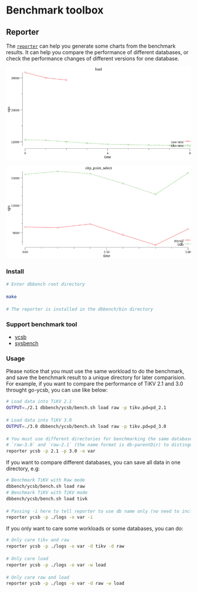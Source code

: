 # Benchmark toolbox

## Reporter

The [`reporter`](./cmd/reporter) can help you generate some charts from the benchmark results. It can help you compare the performance of different databases, or check the performance changes of different versions for one database.

![ycsb](./cmd/reporter/examples/load_ops_prog.png)

![sysbenc](./cmd/reporter/examples/oltp_point_select_qps_prog.png)

### Install

```bash
# Enter dbbench root directory

make 

# The reporter is installed in the dbbench/bin directory
```

### Support benchmark tool

+ [ycsb](https://github.com/pingcap/go-ycsb)
+ [sysbench](https://github.com/akopytov/sysbench)

### Usage

Please notice that you must use the same workload to do the benchmark, and save the benchmark result to a unique directory for later comparision. For example, if you want to compare the performance of TiKV 2.1 and 3.0 throught go-ycsb, you can use like below:

```bash
# Load data into TiKV 2.1 
OUTPUT=./2.1 dbbench/ycsb/bench.sh load raw -p tikv.pd=pd_2.1

# Load data into TiKV 3.0
OUTPUT=./3.0 dbbench/ycsb/bench.sh load raw -p tikv.pd=pd_3.0

# You must use different directories for benchmarking the same database, the reporter will use 
# `raw-3.0` and `raw-2.1` (the name format is db-parentDir) to distinguish the results in the output charts. 
reporter ycsb -p 2.1 -p 3.0 -o var 
```

If you want to compare different databases, you can save all data in one directory, e.g:

```bash
# Benchmark TiKV with Raw mode
dbbench/ycsb/bench.sh load raw
# Benchmark TiKV with TiKV mode
dbbench/ycsb/bench.sh load tivk

# Passing -i here to tell reporter to use db name only (no need to include the parent directory) as identification in the chart, 
reporter ycsb -p ./logs -o var -i
```

If you only want to care some workloads or some databases, you can do:

```bash
# Only care tikv and raw
reporter ycsb -p ./logs -o var -d tikv -d raw

# Only care load
reporter ycsb -p ./logs -o var -w load

# Only care raw and load
reporter ycsb -p ./logs -o var -d raw -w load
```

